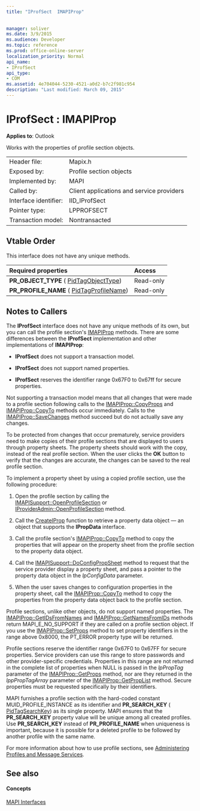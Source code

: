 ```yaml
---
title: "IProfSect  IMAPIProp"
 
 
manager: soliver
ms.date: 3/9/2015
ms.audience: Developer
ms.topic: reference
ms.prod: office-online-server
localization_priority: Normal
api_name:
- IProfSect
api_type:
- COM
ms.assetid: 4e704044-5230-4521-a0d2-b7c2f981c954
description: "Last modified: March 09, 2015"
---
```


# IProfSect : IMAPIProp

  
  
**Applies to**: Outlook 
  
Works with the properties of profile section objects. 
  
|||
|:-----|:-----|
|Header file:  <br/> |Mapix.h  <br/> |
|Exposed by:  <br/> |Profile section objects  <br/> |
|Implemented by:  <br/> |MAPI  <br/> |
|Called by:  <br/> |Client applications and service providers  <br/> |
|Interface identifier:  <br/> |IID_IProfSect  <br/> |
|Pointer type:  <br/> |LPPROFSECT  <br/> |
|Transaction model:  <br/> |Nontransacted  <br/> |
   
## Vtable Order

This interface does not have any unique methods.
  
|**Required properties**|**Access**|
|:-----|:-----|
|**PR_OBJECT_TYPE** ( [PidTagObjectType](pidtagobjecttype-canonical-property.md))  <br/> |Read-only  <br/> |
|**PR_PROFILE_NAME** ( [PidTagProfileName](pidtagprofilename-canonical-property.md))  <br/> |Read-only  <br/> |
   
## Notes to Callers

The **IProfSect** interface does not have any unique methods of its own, but you can call the profile section's [IMAPIProp](imapipropiunknown.md) methods. There are some differences between the **IProfSect** implementation and other implementations of **IMAPIProp**:
  
- **IProfSect** does not support a transaction model. 
    
- **IProfSect** does not support named properties. 
    
- **IProfSect** reserves the identifier range 0x67F0 to 0x67ff for secure properties. 
    
Not supporting a transaction model means that all changes that were made to a profile section following calls to the [IMAPIProp::CopyProps](imapiprop-copyprops.md) and [IMAPIProp::CopyTo](imapiprop-copyto.md) methods occur immediately. Calls to the [IMAPIProp::SaveChanges](imapiprop-savechanges.md) method succeed but do not actually save any changes. 
  
To be protected from changes that occur prematurely, service providers need to make copies of their profile sections that are displayed to users through property sheets. The property sheets should work with the copy, instead of the real profile section. When the user clicks the **OK** button to verify that the changes are accurate, the changes can be saved to the real profile section. 
  
To implement a property sheet by using a copied profile section, use the following procedure:
  
1. Open the profile section by calling the [IMAPISupport::OpenProfileSection](imapisupport-openprofilesection.md) or [IProviderAdmin::OpenProfileSection](iprovideradmin-openprofilesection.md) method. 
    
2. Call the [CreateIProp](createiprop.md) function to retrieve a property data object — an object that supports the **IPropData** interface. 
    
3. Call the profile section's [IMAPIProp::CopyTo](imapiprop-copyto.md) method to copy the properties that will appear on the property sheet from the profile section to the property data object. 
    
4. Call the [IMAPISupport::DoConfigPropSheet](imapisupport-doconfigpropsheet.md) method to request that the service provider display a property sheet, and pass a pointer to the property data object in the  _lpConfigData_ parameter. 
    
5. When the user saves changes to configuration properties in the property sheet, call the [IMAPIProp::CopyTo](imapiprop-copyto.md) method to copy the properties from the property data object back to the profile section. 
    
Profile sections, unlike other objects, do not support named properties. The [IMAPIProp::GetIDsFromNames](imapiprop-getidsfromnames.md) and [IMAPIProp::GetNamesFromIDs](imapiprop-getnamesfromids.md) methods return MAPI_E_NO_SUPPORT if they are called on a profile section object. If you use the [IMAPIProp::SetProps](imapiprop-setprops.md) method to set property identifiers in the range above 0x8000, the PT_ERROR property type will be returned. 
  
Profile sections reserve the identifier range 0x67F0 to 0x67FF for secure properties. Service providers can use this range to store passwords and other provider-specific credentials. Properties in this range are not returned in the complete list of properties when NULL is passed in the  _lpPropTag_ parameter of the [IMAPIProp::GetProps](imapiprop-getprops.md) method, nor are they returned in the  _lppPropTagArray_ parameter of the [IMAPIProp::GetPropList](imapiprop-getproplist.md) method. Secure properties must be requested specifically by their identifiers. 
  
MAPI furnishes a profile section with the hard-coded constant MUID_PROFILE_INSTANCE as its identifier and **PR_SEARCH_KEY** ( [PidTagSearchKey](pidtagsearchkey-canonical-property.md)) as its single property. MAPI ensures that the **PR_SEARCH_KEY** property value will be unique among all created profiles. Use **PR_SEARCH_KEY** instead of **PR_PROFILE_NAME** when uniqueness is important, because it is possible for a deleted profile to be followed by another profile with the same name. 
  
For more information about how to use profile sections, see [Administering Profiles and Message Services](administering-profiles-and-message-services.md).
  
## See also

#### Concepts

[MAPI Interfaces](mapi-interfaces.md)

